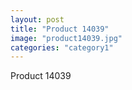 ```yaml
---
layout: post
title: "Product 14039"
image: "product14039.jpg"
categories: "category1"
---
```

Product 14039
